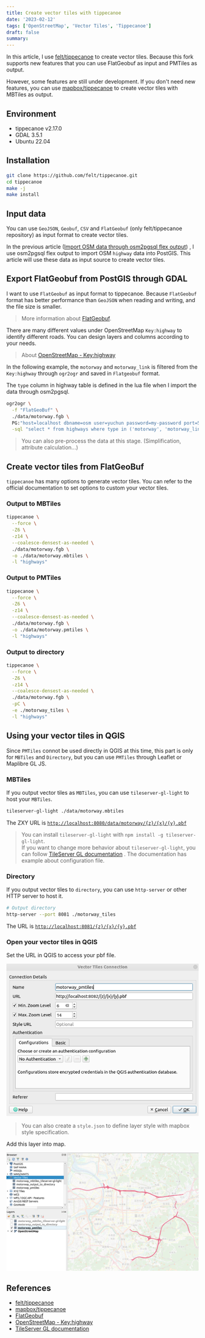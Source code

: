 ```yaml
---
title: Create vector tiles with tippecanoe
date: '2023-02-12'
tags: ['OpenStreetMap', 'Vector Tiles', 'Tippecanoe']
draft: false
summary:
---
```


In this article, I use [felt/tippecanoe](https://github.com/felt/tippecanoe) to create vector tiles. Because this fork supports new features that you can use FlatGeobuf as input and PMTiles as output.

However, some features are still under development. If you don't need new features, you can use [mapbox/tippecanoe](https://github.com/mapbox/tippecanoe) to create vector tiles with MBTiles as output.

## Environment

- tippecanoe v2.17.0
- GDAL 3.5.1
- Ubuntu 22.04

## Installation

```bash
git clone https://github.com/felt/tippecanoe.git
cd tippecanoe
make -j
make install
```

## Input data

You can use `GeoJSON`, `Geobuf`, `CSV` and `FlatGeobuf` (only felt/tippecanoe repository) as input format to create vector tiles.

In the previous article ([Import OSM data through osm2pgsql flex output](https://yuchuntsao.github.io/blog/2023/import-osm-data-through-osm2pgsql-flex-output)) , I use osm2pgsql flex output to import OSM `highway` data into PostGIS. This article will use these data as input source to create vector tiles.

## Export FlatGeobuf from PostGIS through GDAL

I want to use `FlatGeobuf` as input format to tippecanoe. Because `FlatGeobuf` format has better performance than `GeoJSON` when reading and writing, and the file size is smaller.

> More information about [FlatGeobuf](https://flatgeobuf.org/).

There are many different values under OpenStreetMap `Key:highway` to identify different roads. You can design layers and columns according to your needs.

> About [OpenStreetMap - Key:highway](https://wiki.openstreetmap.org/wiki/Key:highway)

In the following example, the `motorway` and `motorway_link` is filtered from the `Key:highway` through `ogr2ogr` and saved in `Flatgeobuf` format.

The `type` column in highway table is defined in the lua file when I import the data through osm2pgsql.

```bash
ogr2ogr \
  -f "FlatGeoBuf" \
  ./data/motorway.fgb \
  PG:"host=localhost dbname=osm user=yuchun password=my-password port=5432" \
  -sql "select * from highways where type in ('motorway', 'motorway_link');"
```

> You can also pre-process the data at this stage. (Simplification, attribute calculation...)

## Create vector tiles from FlatGeoBuf

`tippecanoe` has many options to generate vector tiles. You can refer to the official documentation to set options to custom your vector tiles.

### Output to MBTiles

```bash
tippecanoe \
  --force \
  -Z6 \
  -z14 \
  --coalesce-densest-as-needed \
  ./data/motorway.fgb \
  -o ./data/motorway.mbtiles \
  -l "highways"
```

### Output to PMTiles

```bash
tippecanoe \
  --force \
  -Z6 \
  -z14 \
  --coalesce-densest-as-needed \
  ./data/motorway.fgb \
  -o ./data/motorway.pmtiles \
  -l "highways"
```

### Output to directory

```bash
tippecanoe \
  --force \
  -Z6 \
  -z14 \
  --coalesce-densest-as-needed \
  ./data/motorway.fgb \
  -pC \
  -e ./motorway_tiles \
  -l "highways"
```

## Using your vector tiles in QGIS

Since `PMTiles` connot be used directly in QGIS at this time, this part is only for `MBTiles` and `Directory`, but you can use `PMTiles` through Leaflet or Maplibre GL JS.

### MBTiles

If you output vector tiles as `MBTiles`, you can use `tileserver-gl-light` to host your `MBTiles`.

```bash
tileserver-gl-light ./data/motorway.mbtiles
```

The ZXY URL is [`http://localhost:8080/data/motorway/{z}/{x}/{y}.pbf`](http://localhost:8080/data/motorway/{z}/{x}/{y}.pbf)

> You can install `tileserver-gl-light` with `npm install -g tileserver-gl-light`.  
> If you want to change more behavior about `tileserver-gl-light`, you can follow [TileServer GL documentation](https://tileserver.readthedocs.io/en/latest/) . The documentation has example about configuration file.

### Directory

If you output vector tiles to `directory`, you can use `http-server` or other HTTP server to host it.

```bash
# Output directory
http-server --port 8081 ./motorway_tiles
```

The URL is [`http://localhost:8081/{z}/{x}/{y}.pbf`](http://localhost:8081/{z}/{x}/{y}.pbf)

### Open your vector tiles in QGIS

Set the URL in QGIS to access your pbf file.

![Vector Tiles Connection](/static/images/2023/create-vector-tiles-with-tippecanoe/vector_tiles_connection.png)

> You can also create a `style.json` to define layer style with mapbox style specification.

Add this layer into map.

![Vector Tiles in QGIS](/static/images/2023/create-vector-tiles-with-tippecanoe/vector_tiles_in_qgis.png)

## References

- [felt/tippecanoe](https://github.com/felt/tippecanoe)
- [mapbox/tippecanoe](https://github.com/mapbox/tippecanoe)
- [FlatGeobuf](https://flatgeobuf.org/)
- [OpenStreetMap - Key:highway](https://wiki.openstreetmap.org/wiki/Key:highway)
- [TileServer GL documentation](https://tileserver.readthedocs.io/en/latest/)
